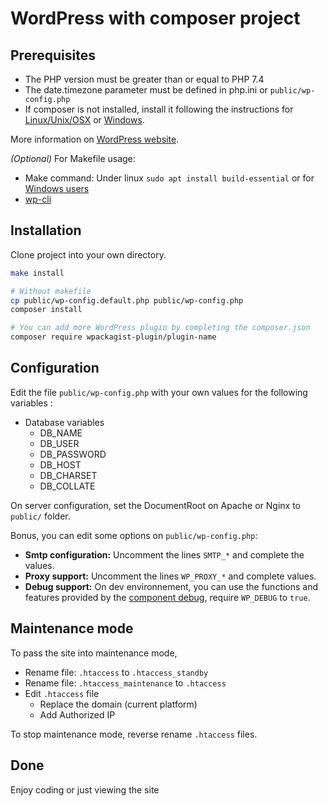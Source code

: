 # WordPress with composer project

## Prerequisites
* The PHP version must be greater than or equal to PHP 7.4
* The date.timezone parameter must be defined in php.ini or `public/wp-config.php`
* If composer is not installed, install it following the instructions for [Linux/Unix/OSX](https://getcomposer.org/doc/00-intro.md#installation-linux-unix-osx) or [Windows](https://getcomposer.org/doc/00-intro.md#installation-windows).

More information on [WordPress website](https://wordpress.org/about/requirements/).

_(Optional)_ For Makefile usage:
* Make command: Under linux `sudo apt install build-essential` or for [Windows users](https://stackoverflow.com/questions/32127524/how-to-install-and-use-make-in-windows/54086635)
* [wp-cli](https://wp-cli.org)


## Installation
Clone project into your own directory.

```bash
make install

# Without makefile
cp public/wp-config.default.php public/wp-config.php
composer install

# You can add more WordPress plugin by completing the composer.json
composer require wpackagist-plugin/plugin-name
```


## Configuration
Edit the file `public/wp-config.php` with your own values for the following variables :

* Database variables
    * DB_NAME
    * DB_USER
    * DB_PASSWORD
    * DB_HOST
    * DB_CHARSET
    * DB_COLLATE

On server configuration, set the DocumentRoot on Apache or Nginx to `public/` folder.

Bonus, you can edit some options on `public/wp-config.php`:
* **Smtp configuration:** Uncomment the lines `SMTP_*` and complete the values.
* **Proxy support:** Uncomment the lines `WP_PROXY_*` and complete values.
* **Debug support:** On dev environnement, you can use the functions and features provided by the [component debug](https://github.com/jgauthi/component_debug), require `WP_DEBUG` to `true`.


## Maintenance mode
To pass the site into maintenance mode,

* Rename file: `.htaccess` to `.htaccess_standby`
* Rename file: `.htaccess_maintenance` to `.htaccess`
* Edit `.htaccess` file
	* Replace the domain (current platform)
	* Add Authorized IP

To stop maintenance mode, reverse rename `.htaccess` files.


## Done
Enjoy coding or just viewing the site
